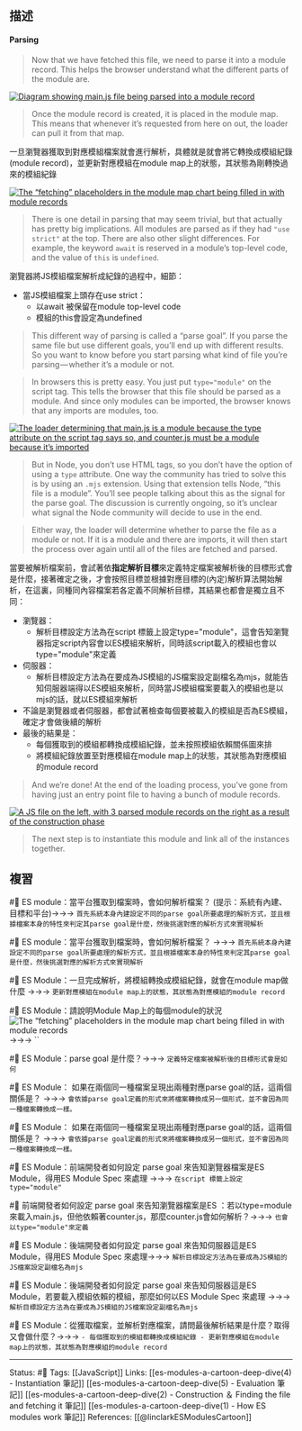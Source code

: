 ## 描述

#### Parsing

> Now that we have fetched this file, we need to parse it into a module record. This helps the browser understand what the different parts of the module are.

[![Diagram showing main.js file being parsed into a module record](https://2r4s9p1yi1fa2jd7j43zph8r-wpengine.netdna-ssl.com/files/2018/03/25_file_to_module_record-500x199.png)](https://2r4s9p1yi1fa2jd7j43zph8r-wpengine.netdna-ssl.com/files/2018/03/25_file_to_module_record.png)

> Once the module record is created, it is placed in the module map. This means that whenever it’s requested from here on out, the loader can pull it from that map.

一旦瀏覽器獲取到對應模組檔案就會進行解析，具體就是就會將它轉換成模組紀錄(module record)，並更新對應模組在module map上的狀態，其狀態為剛轉換過來的模組紀錄

[![The “fetching” placeholders in the module map chart being filled in with module records](https://2r4s9p1yi1fa2jd7j43zph8r-wpengine.netdna-ssl.com/files/2018/03/25_module_map-500x239.png)](https://2r4s9p1yi1fa2jd7j43zph8r-wpengine.netdna-ssl.com/files/2018/03/25_module_map.png)

> There is one detail in parsing that may seem trivial, but that actually has pretty big implications. All modules are parsed as if they had `"use strict"` at the top. There are also other slight differences. For example, the keyword `await` is reserved in a module’s top-level code, and the value of `this` is `undefined`.

瀏覽器將JS模組檔案解析成紀錄的過程中，細節：
- 當JS模組檔案上頭存在use strict：
	- 以await 被保留在module top-level code
	- 模組的this會設定為undefined

> This different way of parsing is called a “parse goal”. If you parse the same file but use different goals, you’ll end up with different results. So you want to know before you start parsing what kind of file you’re parsing — whether it’s a module or not.



> In browsers this is pretty easy. You just put `type="module"` on the script tag. This tells the browser that this file should be parsed as a module. And since only modules can be imported, the browser knows that any imports are modules, too.

[![The loader determining that main.js is a module because the type attribute on the script tag says so, and counter.js must be a module because it’s imported](https://2r4s9p1yi1fa2jd7j43zph8r-wpengine.netdna-ssl.com/files/2018/03/26_parse_goal-500x311.png)](https://2r4s9p1yi1fa2jd7j43zph8r-wpengine.netdna-ssl.com/files/2018/03/26_parse_goal.png)

> But in Node, you don’t use HTML tags, so you don’t have the option of using a `type` attribute. One way the community has tried to solve this is by using an `.mjs` extension. Using that extension tells Node, “this file is a module”. You’ll see people talking about this as the signal for the parse goal. The discussion is currently ongoing, so it’s unclear what signal the Node community will decide to use in the end.

> Either way, the loader will determine whether to parse the file as a module or not. If it is a module and there are imports, it will then start the process over again until all of the files are fetched and parsed.

當要被解析檔案前，會試著依**指定解析目標**來定義特定檔案被解析後的目標形式會是什麼，接著確定之後，才會按照目標並根據對應目標的(內定)解析算法開始解析，在這裏，同種同內容檔案若各定義不同解析目標，其結果也都會是獨立且不同：
- 瀏覽器：
	- 解析目標設定方法為在script 標籤上設定type="module"，這會告知瀏覽器指定script內容會以ES模組來解析，同時該script載入的模組也會以type="module"來定義
- 伺服器：
	- 解析目標設定方法為在要成為JS模組的JS檔案設定副檔名為mjs，就能告知伺服器端得以ES模組來解析，同時當JS模組檔案要載入的模組也是以mjs的話，就以ES模組來解析
- 不論是瀏覽器或者伺服器，都會試著檢查每個要被載入的模組是否為ES模組，確定才會做後續的解析
- 最後的結果是：
	- 每個獲取到的模組都轉換成模組紀錄，並未按照模組依賴關係圖來排
	- 將模組紀錄放置至對應模組在module map上的狀態，其狀態為對應模組的module record 

> And we’re done! At the end of the loading process, you’ve gone from having just an entry point file to having a bunch of module records.

[![A JS file on the left, with 3 parsed module records on the right as a result of the construction phase](https://2r4s9p1yi1fa2jd7j43zph8r-wpengine.netdna-ssl.com/files/2018/03/27_construction-500x406.png)](https://2r4s9p1yi1fa2jd7j43zph8r-wpengine.netdna-ssl.com/files/2018/03/27_construction.png)

> The next step is to instantiate this module and link all of the instances together.


## 複習

#🧠 ES module：當平台獲取到檔案時，會如何解析檔案？ (提示：系統有內建、目標和平台)->->-> `首先系統本身內建設定不同的parse goal所要處理的解析方式，並且根據檔案本身的特性來判定其parse goal是什麼，然後挑選對應的解析方式來實現解析`
<!--SR:!2023-03-05,96,246-->

 #🧠 ES module：當平台獲取到檔案時，會如何解析檔案？ ->->-> `首先系統本身內建設定不同的parse goal所要處理的解析方式，並且根據檔案本身的特性來判定其parse goal是什麼，然後挑選對應的解析方式來實現解析`
<!--SR:!2023-03-28,43,226-->



#🧠 ES Module：一旦完成解析，將模組轉換成模組紀錄，就會在module map做什麼 ->->-> `更新對應模組在module map上的狀態，其狀態為對應模組的module record`
<!--SR:!2023-03-08,53,228-->

#🧠  ES Module：請說明Module Map上的每個module的狀況 ![The “fetching” placeholders in the module map chart being filled in with module records](https://2r4s9p1yi1fa2jd7j43zph8r-wpengine.netdna-ssl.com/files/2018/03/25_module_map-500x239.png) ->->-> ``
<!--SR:!2023-06-06,190,248-->

#🧠 ES Module：parse goal 是什麼？->->-> `定義特定檔案被解析後的目標形式會是如何`
<!--SR:!2023-06-14,191,247-->

#🧠  ES Module： 如果在兩個同一種檔案呈現出兩種對應parse goal的話，這兩個關係是？ ->->-> `會依據parse goal定義的形式來將檔案轉換成另一個形式，並不會因為同一種檔案轉換成一樣。`
<!--SR:!2023-06-17,127,245-->
<!--SR:!2023-01-02,39,230-->

#🧠  ES Module： 如果在兩個同一種檔案呈現出兩種對應parse goal的話，這兩個關係是？ ->->-> `會依據parse goal定義的形式來將檔案轉換成另一個形式，並不會因為同一種檔案轉換成一樣。`
<!--SR:!2023-06-17,127,245-->


#🧠 ES Module：前端開發者如何設定 parse goal 來告知瀏覽器檔案是ES Module，得用ES Module Spec 來處理 ->->-> `在script 標籤上設定type="module"`
<!--SR:!2023-08-02,221,248-->

#🧠 前端開發者如何設定 parse goal 來告知瀏覽器檔案是ES ：若以type=module來載入main.js，但他依賴著counter.js，那麼counter.js會如何解析？->->-> `也會以type="module"來定義`
<!--SR:!2023-04-06,152,250-->

#🧠  ES Module：後端開發者如何設定 parse goal 來告知伺服器這是ES Module，得用ES Module Spec 來處理->->-> `解析目標設定方法為在要成為JS模組的JS檔案設定副檔名為mjs`
<!--SR:!2023-06-30,178,230-->

#🧠 ES Module：後端開發者如何設定 parse goal 來告知伺服器這是ES Module，若要載入模組依賴的模組，那麼如何以ES Module Spec 來處理 ->->-> `解析目標設定方法為在要成為JS模組的JS檔案設定副檔名為mjs`
<!--SR:!2023-05-31,189,250-->

#🧠 ES Module：從獲取檔案，並解析對應檔案，請問最後解析結果是什麼？取得又會做什麼？->->-> `- 每個獲取到的模組都轉換成模組紀錄 - 更新對應模組在module map上的狀態，其狀態為對應模組的module record`
<!--SR:!2023-07-08,160,208-->


---
Status: #🌱 
Tags:
[[JavaScript]]
Links:
[[es-modules-a-cartoon-deep-dive(4) - Instantiation 筆記]]
[[es-modules-a-cartoon-deep-dive(5) - Evaluation 筆記]]
[[es-modules-a-cartoon-deep-dive(2) - Construction ＆ Finding the file and fetching it 筆記]]
[[es-modules-a-cartoon-deep-dive(1) - How ES modules work 筆記]]
References:
[[@linclarkESModulesCartoon]]